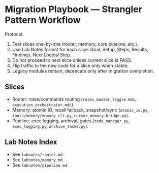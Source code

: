 # Migration Playbook — Strangler Pattern Workflow

Protocol:
1. Test slices one-by-one (router, memory, core pipeline, etc.).
2. Use Lab Notes format for each slice: Goal, Setup, Steps, Results, Findings, Next Logical Step.
3. Do not proceed to next slice unless current slice is PASS.
4. Flip traffic to the new code for a slice only when stable.
5. Legacy modules remain; deprecate only after migration completion.

## Slices
- Router: roles/commands routing (`rules_master_toggle.mdc`, `execution_orchestrator.mdc`).
- Memory: atomic IO, recall fallback, snapshot/sync (`atomic_io.py`, `tools/memory/memory_cli.py`, `cursor_memory_bridge.py`).
- Pipeline: exec logging, archival, gates (`todo_manager.py`, `exec_logging.py`, `archive_tasks.py`).

## Lab Notes Index
- See `labnotes/router.md`
- See `labnotes/memory.md`
- See `labnotes/pipeline.md`